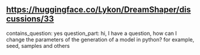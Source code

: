 ## https://huggingface.co/Lykon/DreamShaper/discussions/33

contains_question: yes
question_part: hi, I have a question, how can I change the parameters of the generation of a model in python? for example, seed, samples and others